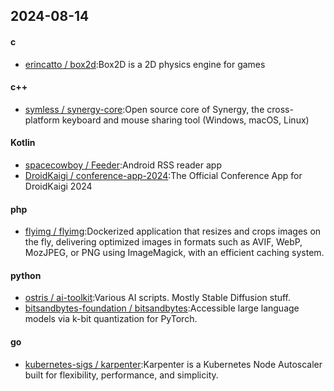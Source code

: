 ## 2024-08-14
#### c
* [erincatto / box2d](https://github.com/erincatto/box2d):Box2D is a 2D physics engine for games
#### c++
* [symless / synergy-core](https://github.com/symless/synergy-core):Open source core of Synergy, the cross-platform keyboard and mouse sharing tool (Windows, macOS, Linux)
#### Kotlin
* [spacecowboy / Feeder](https://github.com/spacecowboy/Feeder):Android RSS reader app
* [DroidKaigi / conference-app-2024](https://github.com/DroidKaigi/conference-app-2024):The Official Conference App for DroidKaigi 2024
#### php
* [flyimg / flyimg](https://github.com/flyimg/flyimg):Dockerized application that resizes and crops images on the fly, delivering optimized images in formats such as AVIF, WebP, MozJPEG, or PNG using ImageMagick, with an efficient caching system.
#### python
* [ostris / ai-toolkit](https://github.com/ostris/ai-toolkit):Various AI scripts. Mostly Stable Diffusion stuff.
* [bitsandbytes-foundation / bitsandbytes](https://github.com/bitsandbytes-foundation/bitsandbytes):Accessible large language models via k-bit quantization for PyTorch.
#### go
* [kubernetes-sigs / karpenter](https://github.com/kubernetes-sigs/karpenter):Karpenter is a Kubernetes Node Autoscaler built for flexibility, performance, and simplicity.
